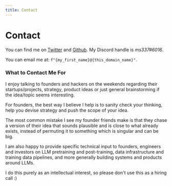 ```yaml
---
title: Contact
---
```


# Contact 

You can find me on [Twitter](https://twitter.com/madhavsinghal_) and [Github](https://github.com/ms337).
My Discord handle is *ms337#6016*.

You can email me at: `f"{my_first_name}@{this_domain_name}"`.

### What to Contact Me For

I enjoy talking to founders and hackers on the weekends regarding their startups/projects, strategy, product ideas or just general brainstorming if the idea/topic seems interesting.

For founders, the best way I believe I help is to sanity check your thinking, help you devise strategy and push the scope of your idea. 

The most common mistake I see my founder friends make is that they chase a version of their idea that sounds plausible and is close to what already exists, instead of permuting it to something which is singular and can be big.

I am also happy to provide specific technical input to founders, engineers and investors on LLM pretraining and post-training, data infrastructure and training data pipelines, and more generally building systems and products around LLMs.

I do this purely as an intellectual interest, so please don't use this as a hiring call :)

